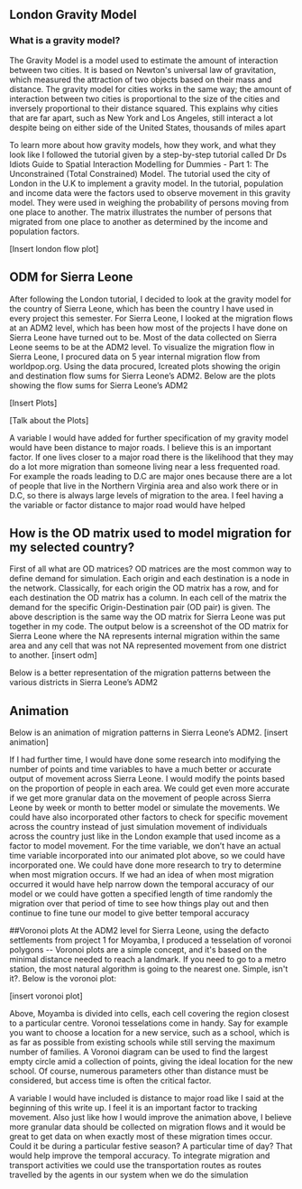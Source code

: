 ## London Gravity Model
### What is a gravity model?

The Gravity Model is a model used to estimate the amount of interaction between two cities. It is based on Newton's universal law of gravitation, which measured the attraction of two objects based on their mass and distance. The gravity model for cities works in the same way; the amount of interaction between two cities is proportional to the size of the cities and inversely proportional to their distance squared. This explains why cities that are far apart, such as New York and Los Angeles, still interact a lot despite being on either side of the United States, thousands of miles apart

To learn more about how gravity models, how they work, and what they look like I followed the tutorial given by a step-by-step tutorial called Dr Ds Idiots Guide to Spatial Interaction Modelling for Dummies - Part 1: The Unconstrained (Total Constrained) Model. The tutorial used the city of London in the U.K to implement a gravity model.  In the tutorial, population and income data were the factors used to observe movement in this gravity model. They were used in weighing the probability of persons moving from one place to another. The matrix illustrates the number of persons that migrated from one place to another as determined by the income and population factors.

[Insert london flow plot]

## ODM for Sierra Leone
After following the London tutorial, I decided to look at the gravity model for the country of Sierra Leone, which has been the country I have used in every project this semester. For Sierra Leone, I looked at the migration flows at an ADM2 level, which has been how most of the projects I have done on Sierra Leone have turned out to be. Most of the data collected on Sierra Leone seems to be at the ADM2 level. To visualize the migration flow in Sierra Leone, I procured data on 5 year internal migration flow from worldpop.org. Using the data procured, Icreated plots showing the origin and destination flow sums for Sierra Leone’s ADM2. Below are the plots showing the flow sums for Sierra Leone’s ADM2

[Insert Plots]

[Talk about the Plots]

A variable I would have added for further specification of my gravity model would have been distance to major roads. I believe this is an important factor. If one lives closer to a major road there is the likelihood that they may do a lot more migration than someone living near a less frequented road. For example the roads leading to D.C are major ones because there are a lot of people that live in the Northern Virginia area and also work there or in D.C, so there is always large levels of migration to the area. I feel having a the variable or factor distance to major road would have helped

## How is the OD matrix used to model migration for my selected country?

First of all what are OD matrices? OD matrices are the most common way to define demand for simulation. Each origin and each destination is a node in the network. Classically, for each origin the OD matrix has a row, and for each destination the OD matrix has a column. In each cell of the matrix the demand for the specific Origin-Destination pair (OD pair) is given. 
The above description is the same way the OD matrix for Sierra Leone was put together in my code. The output below is a screenshot of the OD matrix for Sierra Leone where the NA represents internal migration within the same area and any cell that was not NA represented movement from one district to another. 
[insert odm]

Below is a better representation of the migration patterns between the various districts in Sierra Leone’s ADM2

## Animation
Below is an animation of migration patterns in Sierra Leone’s ADM2.
[insert animation]

If I had further time, I would have done some research into modifying the number of points and time variables to have a much better or accurate output of movement across Sierra Leone. I would modify the points based on the proportion of people in each area. We could get even more accurate if we get more granular data on the movement of people across Sierra Leone by week or month to better model or simulate the movements. We could have also incorporated other factors to check for specific movement across the country instead of just simulation movement of individuals across the country just like in the London example that used income as a factor to model movement. For the time variable, we don’t have an actual time variable incorporated into our animated plot above, so we could have incorporated one. We could have done more research to try to determine when most migration occurs. If we had an idea of when most migration occurred it would have help narrow down the temporal accuracy of our model or we could have gotten a specified length of time randomly the migration over that period of time to see how things play out and then continue to fine tune our model to give better temporal accuracy

##Voronoi plots
At the ADM2 level for Sierra Leone, using the defacto settlements from project 1 for Moyamba, I produced a tesselation of voronoi polygons -- Voronoi plots are a simple concept, and it's based on the minimal distance needed to reach a landmark. If you need to go to a metro station, the most natural algorithm is going to the nearest one. Simple, isn't it?. Below is the voronoi plot:

[insert voronoi plot]

Above, Moyamba is  divided into cells, each cell covering the region closest to a particular centre. Voronoi tesselations come in handy. Say for example you want to choose a location for a new service, such as a school, which is as far as possible from existing schools while still serving the maximum number of families. A Voronoi diagram can be used to find the largest empty circle amid a collection of points, giving the ideal location for the new school. Of course, numerous parameters other than distance must be considered, but access time is often the critical factor.

A variable I would have included is distance to major road like I said at the beginning of this write up. I feel it is an important factor to tracking movement. Also just like how I would improve the animation above, I believe more granular data should be collected on migration flows and it would be great to get data on when exactly most of these migration times occur. Could it be during a particular festive season? A particular time of day? That would help improve the temporal accuracy. 
To integrate migration and transport activities we could use the transportation routes as routes travelled by the agents in our system when we do the simulation
